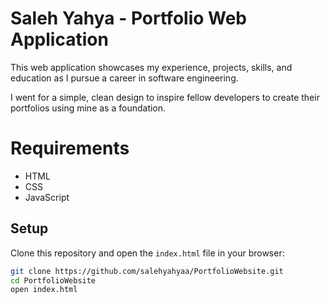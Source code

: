 # Saleh Yahya - Portfolio Web Application

This web application showcases my experience, projects, skills, and education as I pursue a career in software engineering.

I went for a simple, clean design to inspire fellow developers to create their portfolios using mine as a foundation.

# Requirements

- HTML
- CSS
- JavaScript

## Setup

Clone this repository and open the `index.html` file in your browser:

```bash
git clone https://github.com/salehyahyaa/PortfolioWebsite.git
cd PortfolioWebsite
open index.html
